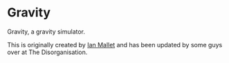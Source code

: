 Gravity
=======

Gravity, a gravity simulator.

This is originally created by [Ian Mallet](http://geometrian.com/programming/projects/index.php?project=Gravitation) and has been updated by some guys over at The Disorganisation.
